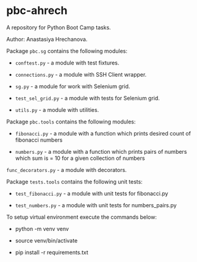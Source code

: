 # pbc-ahrech
A repository for Python Boot Camp tasks.

Author: Anastasiya Hrechanova.

Package `pbc.sg` contains the following modules:

- `conftest.py` - a module with test fixtures.

- `connections.py` - a module with SSH Client wrapper.

- `sg.py` - a module for work with Selenium grid.

- `test_sel_grid.py` - a module with tests for Selenium grid.

- `utils.py` - a module with utilities.

Package `pbc.tools` contains the following modules:

- `fibonacci.py` - a module with a function which prints desired count of fibonacci numbers 

- `numbers.py` - a module with a function which prints pairs of numbers which sum is = 10 for a given collection of numbers

`func_decorators.py` - a module with decorators.

Package `tests.tools` contains the following unit tests:

- `test_fibonacci.py` - a module with unit tests for fibonacci.py

- `test_numbers.py` - a module with unit tests for numbers_pairs.py



To setup virtual environment execute the commands below:

- python -m venv venv

- source venv/bin/activate

- pip install -r requirements.txt